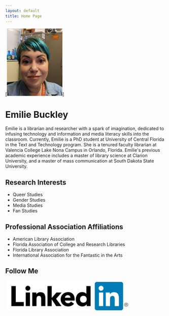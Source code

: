```yaml
---
layout: default
title: Home Page
---
```

[![Profile Picture](/assets/profile.jpg)]
# Emilie Buckley
Emilie is a librarian and researcher with a spark of imagination, dedicated to infusing technology and information and media literacy skills into the classroom. Currently, Emilie is a PhD student at University of Central Florida in the Text and Technology program. She is a tenured faculty librarian at Valencia College Lake Nona Campus in Orlando, Florida. Emilie's previous academic experience includes a master of library science at Clarion University, and a master of mass communication at South Dakota State University. 

## Research Interests
* Queer Studies
* Gender Studies
* Media Studies
* Fan Studies


## Professional Association Affiliations
* American Library Association
* Florida Association of College and Research Libraries
* Florida Library Association
* International Association for the Fantastic in the Arts

## Follow Me
[![LinkedIn](/assets/linkedin.jpg)](https://www.linkedin.com/in/emiliebuckley/)